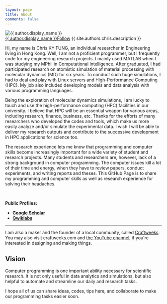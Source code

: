 ```yaml
---
layout: page
title: About
comments: false
---
```


<div class="row post-top-meta">
    <div class="col-md-2">
        <img class="author-thumb" src="https://www.gravatar.com/avatar/{{ site.authors.chris.gravatar }}?s=250&d=mm&r=x" alt="{{ author.display_name }}">
    </div>
    <div class="col-md-10">
        <a target="_blank" class="link-dark" href="{{ site.authors.chris.web }}">{{ author.display_name }}</a><a target="_blank" href="{{ site.authors.chris.facebook }}" class="btn follow">Follow</a>
        <span class="author-description">{{ site.authors.chris.description }}</span>
    </div>
</div>

Hi, my name is Chris KY FUNG, an individual researcher in Engineering living in Hong Kong. Well, I am not a proficient programmer, but I frequently code for my engineering research projects. I mainly used MATLAB when I was studying my MPhil in Computational Intelligence. After graduated, I had participated research on atomistic simulation of material processing with molecular dynamics (MD) for six years. To conduct such huge simulations, I had to deal and play with Linux servers and High-Performance Computing (HPC). My job also included developing models and data analysis with various programming languages.

Being the exploration of molecular dynamics simulations, I am lucky to touch and use the high-performance computing (HPC) facilities in our university. I believe that HPC will be an essential weapon for various areas, including research, finance, business, etc. Thanks for the efforts of many researchers who developed the codes and tools, which make us more easily analyze and/or simulate the experimental data. I wish I will be able to deliver my research outputs and contribute to the successive development in HPC applications for science too.

The research experience lets me know that programming and computer skills become increasingly important for a wide variety of student and research projects. Many students and researchers are, however, lack of a strong background in computer programming. The computer issues kill a lot of their time and energy, when they have to review papers, conduct experiments, and writing reports and theses. This GitHub Page is to share my programming and computer skills as well as research experience for solving their headaches.

<br>

<i class="fa fa-id-card-o"></i> **Public Profiles:** 
- <i class="fa fa-graduation-cap"></i> **[Google Scholar](https://scholar.google.com.hk/citations?user=UxJpoYcAAAAJ)**
- <i class='fas fa-flask'></i> **[Qwiklabs](https://www.qwiklabs.com/public_profiles/c2765684-379a-4aa7-89bc-0182cc5a01be)**

* * *

I am also a maker and the founder of a local community, called [Craftweeks](https://craftweeks.com). You may also visit craftweeks.com and [the YouTube channel](https://www.youtube.com/channel/UCGlT2itihZuRxMckNcfcA3A), if you're interested in designing and making things.

## Vision

Computer programming is one important ability necessary for scientific research. It is not only useful in data analytics and simulations, but also helpful to automate and streamline our daily and research tasks.

I hope all of us can share ideas, codes, tips here, and collaborate to make our programming tasks easier soon.
